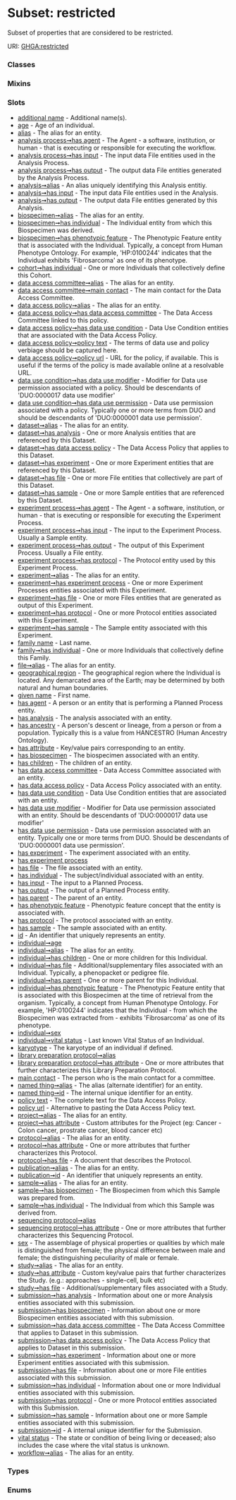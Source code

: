 
# Subset: restricted


Subset of properties that are considered to be restricted.

URI: [GHGA:restricted](https://w3id.org/GHGA/restricted)


### Classes


### Mixins


### Slots

 * [additional name](additional_name.md) - Additional name(s).
 * [age](age.md) - Age of an individual.
 * [alias](alias.md) - The alias for an entity.
 * [analysis process➞has agent](analysis_process_has_agent.md) - The Agent - a software, institution, or human - that is executing or responsible for executing the workflow.
 * [analysis process➞has input](analysis_process_has_input.md) - The input data File entities used in the Analysis Process.
 * [analysis process➞has output](analysis_process_has_output.md) - The output data File entities generated by the Analysis Process.
 * [analysis➞alias](analysis_alias.md) - An alias uniquely identifying this Analysis entitiy.
 * [analysis➞has input](analysis_has_input.md) - The input data File entities used in the Analysis.
 * [analysis➞has output](analysis_has_output.md) - The output data File entities generated by this Analysis.
 * [biospecimen➞alias](biospecimen_alias.md) - The alias for an entity.
 * [biospecimen➞has individual](biospecimen_has_individual.md) - The Individual entity from which this Biospecimen was derived.
 * [biospecimen➞has phenotypic feature](biospecimen_has_phenotypic_feature.md) - The Phenotypic Feature entity that is associated with the Individual. Typically, a concept from Human Phenotype Ontology. For example, 'HP:0100244' indicates that the Individual exhibits 'Fibrosarcoma' as one of its phenotype.
 * [cohort➞has individual](cohort_has_individual.md) - One or more Individuals that collectively define this Cohort.
 * [data access committee➞alias](data_access_committee_alias.md) - The alias for an entity.
 * [data access committee➞main contact](data_access_committee_main_contact.md) - The main contact for the Data Access Committee.
 * [data access policy➞alias](data_access_policy_alias.md) - The alias for an entity.
 * [data access policy➞has data access committee](data_access_policy_has_data_access_committee.md) - The Data Access Committee linked to this policy.
 * [data access policy➞has data use condition](data_access_policy_has_data_use_condition.md) - Data Use Condition entities that are associated with the Data Access Policy.
 * [data access policy➞policy text](data_access_policy_policy_text.md) - The terms of data use and policy verbiage should be captured here.
 * [data access policy➞policy url](data_access_policy_policy_url.md) - URL for the policy, if available. This is useful if the terms of the policy is made available online at a resolvable URL.
 * [data use condition➞has data use modifier](data_use_condition_has_data_use_modifier.md) - Modifier for Data use permission associated with a policy. Should be descendants of 'DUO:0000017 data use modifier'
 * [data use condition➞has data use permission](data_use_condition_has_data_use_permission.md) - Data use permission associated with a policy. Typically one or more terms from DUO and should be descendants of 'DUO:0000001 data use permission'.
 * [dataset➞alias](dataset_alias.md) - The alias for an entity.
 * [dataset➞has analysis](dataset_has_analysis.md) - One or more Analysis entities that are referenced by this Dataset.
 * [dataset➞has data access policy](dataset_has_data_access_policy.md) - The Data Access Policy that applies to this Dataset.
 * [dataset➞has experiment](dataset_has_experiment.md) - One or more Experiment entities that are referenced by this Dataset.
 * [dataset➞has file](dataset_has_file.md) - One or more File entities that collectively are part of this Dataset.
 * [dataset➞has sample](dataset_has_sample.md) - One or more Sample entities that are referenced by this Dataset.
 * [experiment process➞has agent](experiment_process_has_agent.md) - The Agent - a software, institution, or human - that is executing or responsible for executing the Experiment Process.
 * [experiment process➞has input](experiment_process_has_input.md) - The input to the Experiment Process. Usually a Sample entity.
 * [experiment process➞has output](experiment_process_has_output.md) - The output of this Experiment Process. Usually a File entity.
 * [experiment process➞has protocol](experiment_process_has_protocol.md) - The Protocol entity used by this Experiment Process.
 * [experiment➞alias](experiment_alias.md) - The alias for an entity.
 * [experiment➞has experiment process](experiment_has_experiment_process.md) - One or more Experiment Processes entities associated with this Experiment.
 * [experiment➞has file](experiment_has_file.md) - One or more Files entities that are generated as output of this Experiment.
 * [experiment➞has protocol](experiment_has_protocol.md) - One or more Protocol entities associated with this Experiment.
 * [experiment➞has sample](experiment_has_sample.md) - The Sample entity associated with this Experiment.
 * [family name](family_name.md) - Last name.
 * [family➞has individual](family_has_individual.md) - One or more Individuals that collectively define this Family.
 * [file➞alias](file_alias.md) - The alias for an entity.
 * [geographical region](geographical_region.md) - The geographical region where the Individual is located. Any demarcated area of the Earth; may be determined by both natural and human boundaries.
 * [given name](given_name.md) - First name.
 * [has agent](has_agent.md) - A person or an entity that is performing a Planned Process entity.
 * [has analysis](has_analysis.md) - The analysis associated with an entity.
 * [has ancestry](has_ancestry.md) - A person's descent or lineage, from a person or from a population. Typically this is a value from HANCESTRO (Human Ancestry Ontology).
 * [has attribute](has_attribute.md) - Key/value pairs corresponding to an entity.
 * [has biospecimen](has_biospecimen.md) - The biospecimen associated with an entity.
 * [has children](has_children.md) - The children of an entity.
 * [has data access committee](has_data_access_committee.md) - Data Access Committee associated with an entity.
 * [has data access policy](has_data_access_policy.md) - Data Access Policy associated with an entity.
 * [has data use condition](has_data_use_condition.md) - Data Use Condition entities that are associated with an entity.
 * [has data use modifier](has_data_use_modifier.md) - Modifier for Data use permission associated with an entity. Should be descendants of 'DUO:0000017 data use modifier'
 * [has data use permission](has_data_use_permission.md) - Data use permission associated with an entity. Typically one or more terms from DUO. Should be descendants of 'DUO:0000001 data use permission'.
 * [has experiment](has_experiment.md) - The experiment associated with an entity.
 * [has experiment process](has_experiment_process.md)
 * [has file](has_file.md) - The file associated with an entity.
 * [has individual](has_individual.md) - The subject/individual associated with an entity.
 * [has input](has_input.md) - The input to a Planned Process.
 * [has output](has_output.md) - The output of a Planned Process entity.
 * [has parent](has_parent.md) - The parent of an entity.
 * [has phenotypic feature](has_phenotypic_feature.md) - Phenotypic feature concept that the entity is associated with.
 * [has protocol](has_protocol.md) - The protocol associated with an entity.
 * [has sample](has_sample.md) - The sample associated with an entity.
 * [id](id.md) - An identifier that uniquely represents an entity.
 * [individual➞age](individual_age.md)
 * [individual➞alias](individual_alias.md) - The alias for an entity.
 * [individual➞has children](individual_has_children.md) - One or more children for this Individual.
 * [individual➞has file](individual_has_file.md) - Additional/supplementary files associated with an Individual. Typically, a phenopacket or pedigree file.
 * [individual➞has parent](individual_has_parent.md) - One or more parent for this Individual.
 * [individual➞has phenotypic feature](individual_has_phenotypic_feature.md) - The Phenotypic Feature entity that is associated with this Biospecimen at the time of retrieval from the organism. Typically, a concept from Human Phenotype Ontology. For example, 'HP:0100244' indicates that the Individual - from which the Biospecimen was extracted from - exhibits 'Fibrosarcoma' as one of its phenotype.
 * [individual➞sex](individual_sex.md)
 * [individual➞vital status](individual_vital_status.md) - Last known Vital Status of an Individual.
 * [karyotype](karyotype.md) - The karyotype of an individual if defined.
 * [library preparation protocol➞alias](library_preparation_protocol_alias.md)
 * [library preparation protocol➞has attribute](library_preparation_protocol_has_attribute.md) - One or more attributes that further characterizes this Library Preparation Protocol.
 * [main contact](main_contact.md) - The person who is the main contact for a committee.
 * [named thing➞alias](named_thing_alias.md) - The alias (alternate identifier) for an entity.
 * [named thing➞id](named_thing_id.md) - The internal unique identifier for an entity.
 * [policy text](policy_text.md) - The complete text for the Data Access Policy.
 * [policy url](policy_url.md) - Alternative to pasting the Data Access Policy text.
 * [project➞alias](project_alias.md) - The alias for an entity.
 * [project➞has attribute](project_has_attribute.md) - Custom attributes for the Project  (eg: Cancer - Colon cancer, prostrate cancer, blood cancer etc)
 * [protocol➞alias](protocol_alias.md) - The alias for an entity.
 * [protocol➞has attribute](protocol_has_attribute.md) - One or more attributes that further characterizes this Protocol.
 * [protocol➞has file](protocol_has_file.md) - A document that describes the Protocol.
 * [publication➞alias](publication_alias.md) - The alias for an entity.
 * [publication➞id](publication_id.md) - An identifier that uniquely represents an entity.
 * [sample➞alias](sample_alias.md) - The alias for an entity.
 * [sample➞has biospecimen](sample_has_biospecimen.md) - The Biospecimen from which this Sample was prepared from.
 * [sample➞has individual](sample_has_individual.md) - The Individual from which this Sample was derived from.
 * [sequencing protocol➞alias](sequencing_protocol_alias.md)
 * [sequencing protocol➞has attribute](sequencing_protocol_has_attribute.md) - One or more attributes that further characterizes this Sequencing Protocol.
 * [sex](sex.md) - The assemblage of physical properties or qualities by which male is distinguished from female; the physical difference between male and female; the distinguishing peculiarity of male or female.
 * [study➞alias](study_alias.md) - The alias for an entity.
 * [study➞has attribute](study_has_attribute.md) - Custom key/value pairs that further characterizes the Study. (e.g.: approaches - single-cell, bulk etc)
 * [study➞has file](study_has_file.md) - Additional/supplementary files associated with a Study.
 * [submission➞has analysis](submission_has_analysis.md) - Information about one or more Analysis entities associated with this submission.
 * [submission➞has biospecimen](submission_has_biospecimen.md) - Information about one or more Biospecimen entities associated with this submission.
 * [submission➞has data access committee](submission_has_data_access_committee.md) - The Data Access Committee that applies to Dataset in this submission.
 * [submission➞has data access policy](submission_has_data_access_policy.md) - The Data Access Policy that applies to Dataset in this submission.
 * [submission➞has experiment](submission_has_experiment.md) - Information about one or more Experiment entities associated with this submission.
 * [submission➞has file](submission_has_file.md) - Information about one or more File entities associated with this submission.
 * [submission➞has individual](submission_has_individual.md) - Information about one or more Individual entities associated with this submission.
 * [submission➞has protocol](submission_has_protocol.md) - One or more Protocol entities associated with this Submission.
 * [submission➞has sample](submission_has_sample.md) - Information about one or more Sample entities associated with this submission.
 * [submission➞id](submission_id.md) - A internal unique identifier for the Submission.
 * [vital status](vital_status.md) - The state or condition of being living or deceased; also includes the case where the vital status is unknown.
 * [workflow➞alias](workflow_alias.md) - The alias for an entity.

### Types


### Enums

